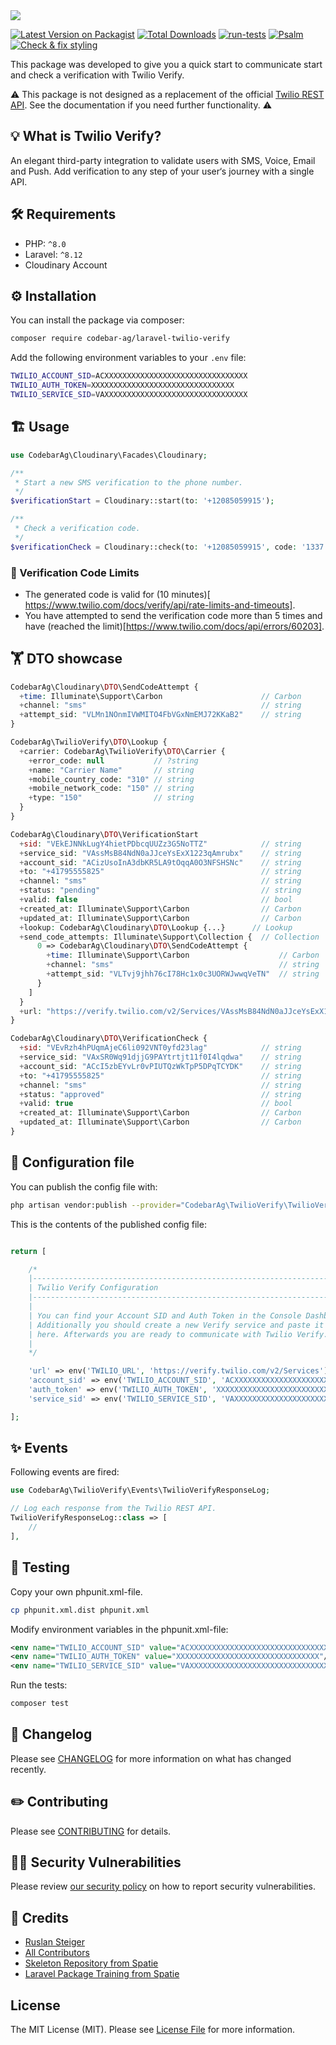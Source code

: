 <img src="https://banners.beyondco.de/Laravel%20Cloudinary.png?theme=light&packageManager=composer+require&packageName=codebar-ag%2Flaravel-cloudinary&pattern=circuitBoard&style=style_2&description=An+opinionated+way+to+integrate+Cloudinary+with+Laravel&md=1&showWatermark=0&fontSize=150px&images=cloud&widths=500&heights=500">

[![Latest Version on Packagist](https://img.shields.io/packagist/v/codebar-ag/laravel-twilio-verify.svg?style=flat-square)](https://packagist.org/packages/codebar-ag/laravel-twilio-verify)
[![Total Downloads](https://img.shields.io/packagist/dt/codebar-ag/laravel-twilio-verify.svg?style=flat-square)](https://packagist.org/packages/codebar-ag/laravel-twilio-verify)
[![run-tests](https://github.com/codebar-ag/laravel-twilio-verify/actions/workflows/run-tests.yml/badge.svg)](https://github.com/codebar-ag/laravel-twilio-verify/actions/workflows/run-tests.yml)
[![Psalm](https://github.com/codebar-ag/laravel-twilio-verify/actions/workflows/psalm.yml/badge.svg)](https://github.com/codebar-ag/laravel-twilio-verify/actions/workflows/psalm.yml)
[![Check & fix styling](https://github.com/codebar-ag/laravel-twilio-verify/actions/workflows/php-cs-fixer.yml/badge.svg)](https://github.com/codebar-ag/laravel-twilio-verify/actions/workflows/php-cs-fixer.yml)

This package was developed to give you a quick start to communicate start and
check a verification with Twilio Verify.

⚠️ This package is not designed as a replacement of the official 
[Twilio REST API](https://www.twilio.com/docs/verify/api). 
See the documentation if you need further functionality. ⚠️

## 💡 What is Twilio Verify?
An elegant third-party integration to validate users with SMS, Voice, Email and
Push. Add verification to any step of your user‘s journey with a single API.

## 🛠 Requirements

- PHP: `^8.0`
- Laravel: `^8.12`
- Cloudinary Account

## ⚙️ Installation

You can install the package via composer:

```bash
composer require codebar-ag/laravel-twilio-verify
```

Add the following environment variables to your `.env` file:

```bash
TWILIO_ACCOUNT_SID=ACXXXXXXXXXXXXXXXXXXXXXXXXXXXXXXXX
TWILIO_AUTH_TOKEN=XXXXXXXXXXXXXXXXXXXXXXXXXXXXXXXX
TWILIO_SERVICE_SID=VAXXXXXXXXXXXXXXXXXXXXXXXXXXXXXXXX
```

## 🏗 Usage

```php
use CodebarAg\Cloudinary\Facades\Cloudinary;

/**
 * Start a new SMS verification to the phone number.
 */
$verificationStart = Cloudinary::start(to: '+12085059915');

/**
 * Check a verification code.
 */
$verificationCheck = Cloudinary::check(to: '+12085059915', code: '1337');
```

### 🔢 Verification Code Limits

- The generated code is valid for (10 minutes)[ https://www.twilio.com/docs/verify/api/rate-limits-and-timeouts].
- You have attempted to send the verification code more than 5 times and have
  (reached the limit)[https://www.twilio.com/docs/api/errors/60203].
  
## 🏋️ DTO showcase

```php
CodebarAg\Cloudinary\DTO\SendCodeAttempt {
  +time: Illuminate\Support\Carbon                      // Carbon
  +channel: "sms"                                       // string
  +attempt_sid: "VLMn1NOnmIVWMITO4FbVGxNmEMJ72KKaB2"    // string
}
```

```php 
CodebarAg\TwilioVerify\DTO\Lookup {
  +carrier: CodebarAg\TwilioVerify\DTO\Carrier {
    +error_code: null           // ?string
    +name: "Carrier Name"       // string
    +mobile_country_code: "310" // string
    +mobile_network_code: "150" // string
    +type: "150"                // string
  }
}
```

```php
CodebarAg\Cloudinary\DTO\VerificationStart
  +sid: "VEkEJNNkLugY4hietPDbcqUUZz3G5NoTTZ"            // string
  +service_sid: "VAssMsB84NdN0aJJceYsExX1223qAmrubx"    // string
  +account_sid: "ACizUsoInA3dbKR5LA9tOqqA0O3NFSHSNc"    // string
  +to: "+41795555825"                                   // string
  +channel: "sms"                                       // string
  +status: "pending"                                    // string
  +valid: false                                         // bool
  +created_at: Illuminate\Support\Carbon                // Carbon
  +updated_at: Illuminate\Support\Carbon                // Carbon
  +lookup: CodebarAg\Cloudinary\DTO\Lookup {...}      // Lookup
  +send_code_attempts: Illuminate\Support\Collection {  // Collection
      0 => CodebarAg\Cloudinary\DTO\SendCodeAttempt {
        +time: Illuminate\Support\Carbon                    // Carbon
        +channel: "sms"                                     // string
        +attempt_sid: "VLTvj9jhh76cI78Hc1x0c3UORWJwwqVeTN"  // string
      }
    ]
  }
  +url: "https://verify.twilio.com/v2/Services/VAssMsB84NdN0aJJceYsExX1223qAmrubx/Verifications" // string
}
```

```php
CodebarAg\Cloudinary\DTO\VerificationCheck {
  +sid: "VEvRzh4hPUqmAjeC6li092VNT0yfd23lag"            // string
  +service_sid: "VAxSR0Wq91djjG9PAYtrtjt11f0I4lqdwa"    // string
  +account_sid: "ACcI5zbEYvLr0vPIUTQzWkTpP5DPqTCYDK"    // string
  +to: "+41795555825"                                   // string
  +channel: "sms"                                       // string
  +status: "approved"                                   // string
  +valid: true                                          // bool
  +created_at: Illuminate\Support\Carbon                // Carbon
  +updated_at: Illuminate\Support\Carbon                // Carbon
}
```

## 🔧 Configuration file

You can publish the config file with:
```bash
php artisan vendor:publish --provider="CodebarAg\TwilioVerify\TwilioVerifyServiceProvider" --tag="laravel-twilio-verify-config"
```

This is the contents of the published config file:

```php

return [

    /*
    |--------------------------------------------------------------------------
    | Twilio Verify Configuration
    |--------------------------------------------------------------------------
    |
    | You can find your Account SID and Auth Token in the Console Dashboard.
    | Additionally you should create a new Verify service and paste it in
    | here. Afterwards you are ready to communicate with Twilio Verify.
    |
    */

    'url' => env('TWILIO_URL', 'https://verify.twilio.com/v2/Services'),
    'account_sid' => env('TWILIO_ACCOUNT_SID', 'ACXXXXXXXXXXXXXXXXXXXXXXXXXXXXXXXX'),
    'auth_token' => env('TWILIO_AUTH_TOKEN', 'XXXXXXXXXXXXXXXXXXXXXXXXXXXXXXXX'),
    'service_sid' => env('TWILIO_SERVICE_SID', 'VAXXXXXXXXXXXXXXXXXXXXXXXXXXXXXXXX'),

];
```

## ✨ Events

Following events are fired:

```php 
use CodebarAg\TwilioVerify\Events\TwilioVerifyResponseLog;

// Log each response from the Twilio REST API.
TwilioVerifyResponseLog::class => [
    //
],
```

## 🚧 Testing

Copy your own phpunit.xml-file.
```bash
cp phpunit.xml.dist phpunit.xml
```

Modify environment variables in the phpunit.xml-file:
```xml
<env name="TWILIO_ACCOUNT_SID" value="ACXXXXXXXXXXXXXXXXXXXXXXXXXXXXXXXX"/>
<env name="TWILIO_AUTH_TOKEN" value="XXXXXXXXXXXXXXXXXXXXXXXXXXXXXXXX"/>
<env name="TWILIO_SERVICE_SID" value="VAXXXXXXXXXXXXXXXXXXXXXXXXXXXXXXXX"/>
```

Run the tests:
```bash
composer test
```

## 📝 Changelog

Please see [CHANGELOG](CHANGELOG.md) for more information on what has changed recently.

## ✏️ Contributing

Please see [CONTRIBUTING](.github/CONTRIBUTING.md) for details.

## 🧑‍💻 Security Vulnerabilities

Please review [our security policy](../../security/policy) on how to report security vulnerabilities.

## 🙏 Credits

- [Ruslan Steiger](https://github.com/SuddenlyRust)
- [All Contributors](../../contributors)
- [Skeleton Repository from Spatie](https://github.com/spatie/package-skeleton-laravel)
- [Laravel Package Training from Spatie](https://spatie.be/videos/laravel-package-training)

## License

The MIT License (MIT). Please see [License File](LICENSE.md) for more information.
